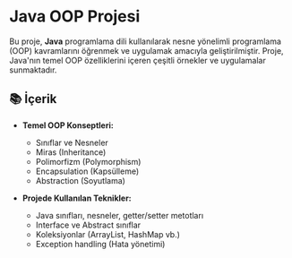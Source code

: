 # Java OOP Projesi

Bu proje, **Java** programlama dili kullanılarak nesne yönelimli programlama (OOP) kavramlarını öğrenmek ve uygulamak amacıyla geliştirilmiştir. Proje, Java'nın temel OOP özelliklerini içeren çeşitli örnekler ve uygulamalar sunmaktadır.

## 📚 İçerik
- **Temel OOP Konseptleri:**
  - Sınıflar ve Nesneler
  - Miras (Inheritance)
  - Polimorfizm (Polymorphism)
  - Encapsulation (Kapsülleme)
  - Abstraction (Soyutlama)
  
- **Projede Kullanılan Teknikler:**
  - Java sınıfları, nesneler, getter/setter metotları
  - Interface ve Abstract sınıflar
  - Koleksiyonlar (ArrayList, HashMap vb.)
  - Exception handling (Hata yönetimi)
